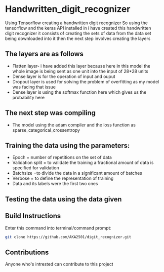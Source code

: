# Handwritten_digit_recognizer
Using Tensorflow creating a handwritten digit recognizer 
So using the tensorflow  and the keras API installed in i have created this handwritten digit recognizer
it consists of creating the sets of data from the data set being downloaded into it
then the next step involves creating the layers

## The layers are as follows
- Flatten layer- i have added this layer because here in this model the whole image is being sent as one unit into the input of 28*28 units
- Dense layer is for the operation of input and ouput 
- Dropout layer is used for solving the problem of overfitting as my model was facing that issue
- Dense layer is using the softmax function here which gives us the probability here 

## The next step was compiling
- The model using the adam compiler and the loss function as sparse_categorical_crossentropy

## Training the data using the parameters:
- Epoch = number of repetitions on the set of data
- Validation split = to validate the training a fractional amount of data is specified for validation
- Batchsize =to divide the data in a significant amount of batches
- Verbose = to define the representation of training
- Data and its labels were the first two ones

## Testing the data using the data given

  
## Build Instructions

Enter this command into terminal/command prompt:
```bash
git clone https://github.com/AKA2501/digit_recognizer.git 
```

## Contributions
Anyone who's intrested can contribute to this project
